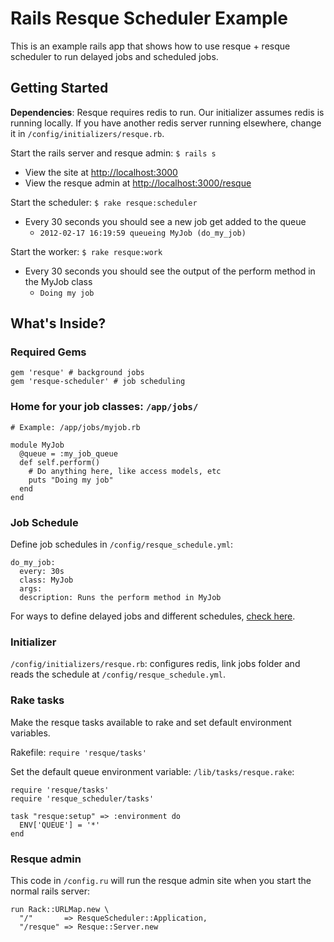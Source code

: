 Rails Resque Scheduler Example
==============================

This is an example rails app that shows how to use resque + resque scheduler to run delayed jobs and scheduled jobs.

## Getting Started

**Dependencies**: Resque requires redis to run. Our initializer assumes redis is running locally. If you have another redis server running elsewhere, change it in `/config/initializers/resque.rb`.

Start the rails server and resque admin: `$ rails s`

- View the site at <http://localhost:3000>
- View the resque admin at <http://localhost:3000/resque>

Start the scheduler: `$ rake resque:scheduler`

- Every 30 seconds you should see a new job get added to the queue
    - `2012-02-17 16:19:59 queueing MyJob (do_my_job)`

Start the worker: `$ rake resque:work`

- Every 30 seconds you should see the output of the perform method in the MyJob class
    - `Doing my job`



## What's Inside?

### Required Gems

    gem 'resque' # background jobs
    gem 'resque-scheduler' # job scheduling

### Home for your job classes: `/app/jobs/`

    # Example: /app/jobs/myjob.rb

    module MyJob
      @queue = :my_job_queue
      def self.perform()
        # Do anything here, like access models, etc
        puts "Doing my job"
      end
    end

### Job Schedule

Define job schedules in `/config/resque_schedule.yml`:

    do_my_job:
      every: 30s
      class: MyJob
      args:
      description: Runs the perform method in MyJob

For ways to define delayed jobs and different schedules, [check here](https://github.com/bvandenbos/resque-scheduler).

### Initializer

`/config/initializers/resque.rb`: configures redis, link jobs folder and reads the schedule at `/config/resque_schedule.yml`.

### Rake tasks

Make the resque tasks available to rake and set default environment variables.

Rakefile: `require 'resque/tasks'`

Set the default queue environment variable: `/lib/tasks/resque.rake`:

    require 'resque/tasks'
    require 'resque_scheduler/tasks'

    task "resque:setup" => :environment do
      ENV['QUEUE'] = '*'
    end

### Resque admin

This code in `/config.ru` will run the resque admin site when you start the normal rails server:

    run Rack::URLMap.new \
      "/"       => ResqueScheduler::Application,
      "/resque" => Resque::Server.new

